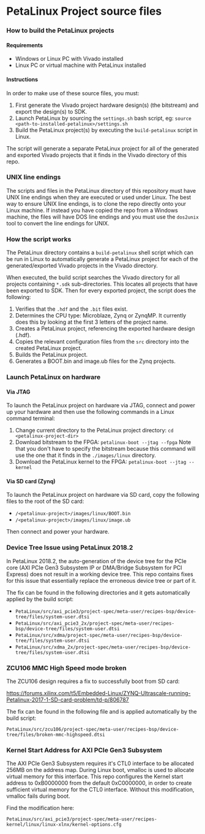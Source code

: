 PetaLinux Project source files
==============================

### How to build the PetaLinux projects

#### Requirements

* Windows or Linux PC with Vivado installed
* Linux PC or virtual machine with PetaLinux installed

#### Instructions

In order to make use of these source files, you must:

1. First generate the Vivado project hardware design(s) (the bitstream) and export the design(s) to SDK.
2. Launch PetaLinux by sourcing the `settings.sh` bash script, eg: `source <path-to-installed-petalinux>/settings.sh`
3. Build the PetaLinux project(s) by executing the `build-petalinux` script in Linux.

The script will generate a separate PetaLinux project for all of the generated and exported Vivado projects that
it finds in the Vivado directory of this repo.

### UNIX line endings

The scripts and files in the PetaLinux directory of this repository must have UNIX line endings when they are
executed or used under Linux. The best way to ensure UNIX line endings, is to clone the repo directly onto your
Linux machine. If instead you have copied the repo from a Windows machine, the files will have DOS line endings and
you must use the `dos2unix` tool to convert the line endings for UNIX.

### How the script works

The PetaLinux directory contains a `build-petalinux` shell script which can be run in Linux to automatically
generate a PetaLinux project for each of the generated/exported Vivado projects in the Vivado directory.

When executed, the build script searches the Vivado directory for all projects containing `*.sdk` sub-directories.
This locates all projects that have been exported to SDK. Then for every exported project, the script
does the following:

1. Verifies that the `.hdf` and the `.bit` files exist.
2. Determines the CPU type: Microblaze, Zynq or ZynqMP. It currently does this
by looking at the first 3 letters of the project name.
3. Creates a PetaLinux project, referencing the exported hardware design (.hdf).
4. Copies the relevant configuration files from the `src` directory into the created
PetaLinux project.
5. Builds the PetaLinux project.
6. Generates a BOOT.bin and image.ub files for the Zynq projects.

### Launch PetaLinux on hardware

#### Via JTAG

To launch the PetaLinux project on hardware via JTAG, connect and power up your hardware and then
use the following commands in a Linux command terminal:

1. Change current directory to the PetaLinux project directory:
`cd <petalinux-project-dir>`
2. Download bitstream to the FPGA:
`petalinux-boot --jtag --fpga`
Note that you don't have to specify the bitstream because this command will use the one that it finds
in the `./images/linux` directory.
3. Download the PetaLinux kernel to the FPGA:
`petalinux-boot --jtag --kernel`

#### Via SD card (Zynq)

To launch the PetaLinux project on hardware via SD card, copy the following files to the root of the
SD card:

* `/<petalinux-project>/images/linux/BOOT.bin`
* `/<petalinux-project>/images/linux/image.ub`

Then connect and power your hardware.

### Device Tree Issue using PetaLinux 2018.2

In PetaLinux 2018.2, the auto-generation of the device tree for the PCIe core (AXI PCIe Gen3 Subsystem IP
or DMA/Bridge Subsystem for PCI Express) does not result in a working device tree. This repo contains fixes
for this issue that essentially replace the erroneous device tree or part of it.

The fix can be found in the following directories and it gets automatically applied by the build script:

* `PetaLinux/src/axi_pcie3/project-spec/meta-user/recipes-bsp/device-tree/files/system-user.dtsi`
* `PetaLinux/src/axi_pcie3_2x/project-spec/meta-user/recipes-bsp/device-tree/files/system-user.dtsi`
* `PetaLinux/src/xdma/project-spec/meta-user/recipes-bsp/device-tree/files/system-user.dtsi`
* `PetaLinux/src/xdma_2x/project-spec/meta-user/recipes-bsp/device-tree/files/system-user.dtsi`

### ZCU106 MMC High Speed mode broken

The ZCU106 design requires a fix to successfully boot from SD card:

https://forums.xilinx.com/t5/Embedded-Linux/ZYNQ-Ultrascale-running-Petalinux-2017-1-SD-card-problem/td-p/806787

The fix can be found in the following file and is applied automatically by the build script:

`PetaLinux/src/zcu106/project-spec/meta-user/recipes-bsp/device-tree/files/broken-mmc-highspeed.dtsi`

### Kernel Start Address for AXI PCIe Gen3 Subsystem

The AXI PCIe Gen3 Subsystem requires it's CTL0 interface to be allocated 256MB on the address map.
During Linux boot, vmalloc is used to allocate virtual memory for this interface. This repo configures
the Kernel start address to 0xB0000000 from the default 0xC0000000, in order to create sufficient
virtual memory for the CTL0 interface. Without this modification, vmalloc fails during boot.

Find the modification here:

`PetaLinux/src/axi_pcie3/project-spec/meta-user/recipes-kernel/linux/linux-xlnx/kernel-options.cfg`

